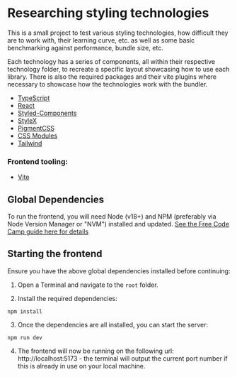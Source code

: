 # Researching styling technologies

This is a small project to test various styling technologies, how difficult they are to work with, their learning curve, etc. as well as some basic benchmarking against performance, bundle size, etc.

Each technology has a series of components, all within their respective technology folder, to recreate a specific layout showcasing how to use each library. There is also the required packages and their vite plugins where necessary to showcase how the technologies work with the bundler.

- [TypeScript](https://www.typescriptlang.org/docs/)
- [React](https://react.dev/)
- [Styled-Components](https://styled-components.com/docs)
- [StyleX](https://stylexjs.com/docs/learn/)
- [PigmentCSS](https://github.com/mui/material-ui/tree/master/packages/pigment-css-react#getting-started)
- [CSS Modules](https://github.com/css-modules/css-modules)
- [Tailwind](https://tailwindcss.com/docs/installation)

### Frontend tooling:

- [Vite](https://vitejs.dev/guide/)

## Global Dependencies

To run the frontend, you will need Node (v18+) and NPM (preferably via Node Version Manager or "NVM") installed and updated. [See the Free Code Camp guide here for details](https://www.freecodecamp.org/news/node-version-manager-nvm-install-guide/)

## Starting the frontend

Ensure you have the above global dependencies installed before continuing:

1. Open a Terminal and navigate to the `root` folder.

2. Install the required dependencies:

```
npm install
```

3. Once the dependencies are all installed, you can start the server:

```
npm run dev
```

4. The frontend will now be running on the following url: http://localhost:5173 - the terminal will output the current port number if this is already in use on your local machine.

